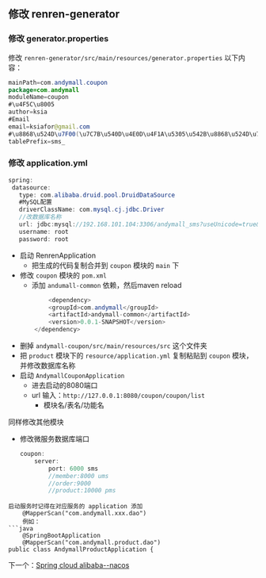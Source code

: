 ## 修改 renren-generator

### 修改 generator.properties
修改 `renren-generator/src/main/resources/generator.properties` 以下内容：
```java
mainPath=com.andymall.coupon
package=com.andymall
moduleName=coupon
#\u4F5C\u8005
author=ksia
#Email
email=ksiafor@gmail.com
#\u8868\u524D\u7F00(\u7C7B\u540D\u4E0D\u4F1A\u5305\u542B\u8868\u524D\u7F00)
tablePrefix=sms_
```
### 修改 application.yml

 ```java
 spring:
  datasource:
    type: com.alibaba.druid.pool.DruidDataSource
    #MySQL配置
    driverClassName: com.mysql.cj.jdbc.Driver
    //改数据库名称
    url: jdbc:mysql://192.168.101.104:3306/andymall_sms?useUnicode=true&characterEncoding=UTF-8&useSSL=false&serverTimezone=Asia/Shanghai
    username: root
    password: root
```

- 启动 RenrenApplication
	- 把生成的代码复制合并到 `coupon` 模块的 `main` 下
- 修改 `coupon` 模块的 `pom.xml`
	- 添加 `andumall-common` 依赖，然后maven reload
	```java
	        <dependency>
            <groupId>com.andymall</groupId>
            <artifactId>andymall-common</artifactId>
            <version>0.0.1-SNAPSHOT</version>
        </dependency>
	```
- 删掉 `andymall-coupon/src/main/resources/src` 这个文件夹
- 把 `product` 模块下的 `resource/application.yml` 复制粘贴到 `coupon` 模块，并修改数据库名称
- 启动 `AndymallCouponApplication`
	- 进去启动的8080端口
	- url 输入：`http://127.0.0.1:8080/coupon/coupon/list`
		- 模块名/表名/功能名

同样修改其他模块
- 修改微服务数据库端口
	```java
	coupon:
		server:  
			port: 6000 sms
			//member:8000 ums
			//order:9000
			//product:10000 pms
```
启动服务时记得在对应服务的 application 添加 
	@MapperScan("com.andymall.xxx.dao")
	例如：
```java
	@SpringBootApplication
	@MapperScan("com.andymall.product.dao")
public class AndymallProductApplication {

```

下一个：[Spring cloud alibaba--nacos](Spring%20cloud%20alibaba--nacos.md)